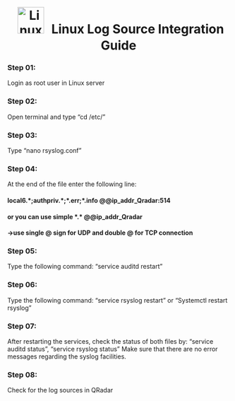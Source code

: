 <h1 align="center">
<a href="https://www.linux.org/" target="_blank"><img style="margin: 10px" src="https://profilinator.rishav.dev/skills-assets/linux-original.svg" alt="Linux" height="60" /></a>  
Linux Log Source Integration Guide</h1>

<h3 align="Left">Step 01: </h3>
<div align="Left">  
 Login as root user in Linux server
 </div>
<h3 align="Left">Step 02: </h3>
Open terminal and type “cd /etc/”

<h3 align="Left">Step 03: </h3>
 Type “nano rsyslog.conf”

<h3 align="Left">Step 04: </h3>
At the end of the file enter the following line:
<h4>local6.*;authpriv.*;*.err;*.info @@ip_addr_Qradar:514<h4>
<h4>or you can use simple *.* @@ip_addr_Qradar</h4>
<h4>->use single @ sign for UDP and double @ for TCP connection</h4>
<h3 align="Left">Step 05: </h3>
Type the following command:
“service auditd restart”
<h3 align="Left">Step 06: </h3>
 Type the following command:
“service rsyslog restart” or “Systemctl restart rsyslog”

<h3 align="Left">Step 07: </h3>
After restarting the services, check the status of both files by:
“service auditd status”, “service rsyslog status”
Make sure that there are no error messages regarding the syslog facilities.
<h3 align="Left">Step 08: </h3>
 Check for the log sources in QRadar
